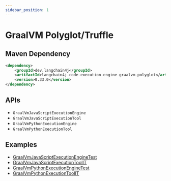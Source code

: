 ```yaml
---
sidebar_position: 1
---
```


# GraalVM Polyglot/Truffle


## Maven Dependency

```xml
<dependency>
    <groupId>dev.langchain4j</groupId>
    <artifactId>langchain4j-code-execution-engine-graalvm-polyglot</artifactId>
    <version>0.33.0</version>
</dependency>
```

## APIs

- `GraalVmJavaScriptExecutionEngine`
- `GraalVmJavaScriptExecutionTool`
- `GraalVmPythonExecutionEngine`
- `GraalVmPythonExecutionTool`


## Examples

- [GraalVmJavaScriptExecutionEngineTest](https://github.com/langchain4j/langchain4j/blob/main/code-execution-engines/langchain4j-code-execution-engine-graalvm-polyglot/src/test/java/dev/langchain4j/code/graalvm/GraalVmJavaScriptExecutionEngineTest.java)
- [GraalVmJavaScriptExecutionToolIT](https://github.com/langchain4j/langchain4j/blob/main/code-execution-engines/langchain4j-code-execution-engine-graalvm-polyglot/src/test/java/dev/langchain4j/agent/tool/graalvm/GraalVmJavaScriptExecutionToolIT.java)
- [GraalVmPythonExecutionEngineTest](https://github.com/langchain4j/langchain4j/blob/main/code-execution-engines/langchain4j-code-execution-engine-graalvm-polyglot/src/test/java/dev/langchain4j/code/graalvm/GraalVmPythonExecutionEngineTest.java)
- [GraalVmPythonExecutionToolIT](https://github.com/langchain4j/langchain4j/blob/main/code-execution-engines/langchain4j-code-execution-engine-graalvm-polyglot/src/test/java/dev/langchain4j/agent/tool/graalvm/GraalVmPythonExecutionToolIT.java)
